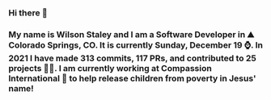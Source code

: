 ### Hi there 👋

### My name is Wilson Staley and I am a Software Developer in ⛰ Colorado Springs, CO.  It is currently Sunday, December 19 ⌚. In 2021 I have made 313 commits, 117 PRs, and contributed to 25 projects 👨‍💻. I am currently working at Compassion International 🏢 to help release children from poverty in Jesus' name!